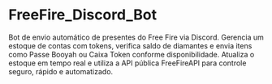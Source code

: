 # FreeFire_Discord_Bot
Bot de envio automático de presentes do Free Fire via Discord. Gerencia um estoque de contas com tokens, verifica saldo de diamantes e envia itens como Passe Booyah ou Caixa Token conforme disponibilidade. Atualiza o estoque em tempo real e utiliza a API pública FreeFireAPI para controle seguro, rápido e automatizado.
